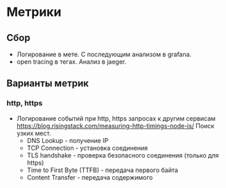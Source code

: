 # Метрики

## Сбор
* Логирование в мете. С последующим анализом в grafana.
* open tracing в тегах. Анализ в jaeger.

## Варианты метрик

### http, https
* Логирование событий при http, https запросах к другим сервисам https://blog.risingstack.com/measuring-http-timings-node-js/
Поиск узких мест.
    * DNS Lookup - получение IP
    * TCP Connection - установка соединения 
    * TLS handshake - проверка безопасного соединения (только для https)
    * Time to First Byte (TTFB) - передача первого байта
    * Content Transfer - передача содержимого